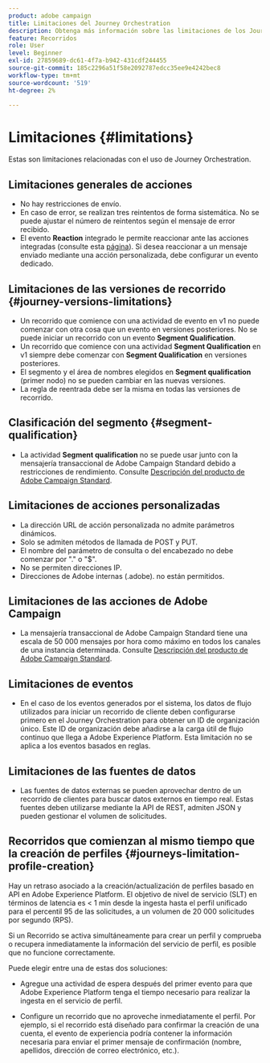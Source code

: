 ```yaml
---
product: adobe campaign
title: Limitaciones del Journey Orchestration
description: Obtenga más información sobre las limitaciones de los Journey Orchestration
feature: Recorridos
role: User
level: Beginner
exl-id: 27859689-dc61-4f7a-b942-431cdf244455
source-git-commit: 185c2296a51f58e2092787edcc35ee9e4242bec8
workflow-type: tm+mt
source-wordcount: '519'
ht-degree: 2%

---
```


# Limitaciones {#limitations}

Estas son limitaciones relacionadas con el uso de Journey Orchestration.

## Limitaciones generales de acciones

* No hay restricciones de envío. 
* En caso de error, se realizan tres reintentos de forma sistemática. No se puede ajustar el número de reintentos según el mensaje de error recibido. 
* El evento **Reaction** integrado le permite reaccionar ante las acciones integradas (consulte esta [página](../building-journeys/reaction-events.md)). Si desea reaccionar a un mensaje enviado mediante una acción personalizada, debe configurar un evento dedicado. 

## Limitaciones de las versiones de recorrido {#journey-versions-limitations}

* Un recorrido que comience con una actividad de evento en v1 no puede comenzar con otra cosa que un evento en versiones posteriores. No se puede iniciar un recorrido con un evento **Segment Qualification**.
* Un recorrido que comience con una actividad **Segment Qualification** en v1 siempre debe comenzar con **Segment Qualification** en versiones posteriores.
* El segmento y el área de nombres elegidos en **Segment qualification** (primer nodo) no se pueden cambiar en las nuevas versiones.
* La regla de reentrada debe ser la misma en todas las versiones de recorrido.

## Clasificación del segmento {#segment-qualification}

* La actividad **Segment qualification** no se puede usar junto con la mensajería transaccional de Adobe Campaign Standard debido a restricciones de rendimiento. Consulte [Descripción del producto de Adobe Campaign Standard](https://helpx.adobe.com/legal/product-descriptions/campaign-standard.html). 
 

## Limitaciones de acciones personalizadas

* La dirección URL de acción personalizada no admite parámetros dinámicos. 
* Solo se admiten métodos de llamada de POST y PUT. 
* El nombre del parámetro de consulta o del encabezado no debe comenzar por &quot;.&quot; o &quot;$&quot;. 
* No se permiten direcciones IP. 
* Direcciones de Adobe internas (.adobe). no están permitidos.
 

## Limitaciones de las acciones de Adobe Campaign

* La mensajería transaccional de Adobe Campaign Standard tiene una escala de 50 000 mensajes por hora como máximo en todos los canales de una instancia determinada. Consulte [Descripción del producto de Adobe Campaign Standard](https://helpx.adobe.com/legal/product-descriptions/campaign-standard.html). 
 

## Limitaciones de eventos

* En el caso de los eventos generados por el sistema, los datos de flujo utilizados para iniciar un recorrido de cliente deben configurarse primero en el Journey Orchestration para obtener un ID de organización único. Este ID de organización debe añadirse a la carga útil de flujo continuo que llega a Adobe Experience Platform. Esta limitación no se aplica a los eventos basados en reglas.
 

## Limitaciones de las fuentes de datos

* Las fuentes de datos externas se pueden aprovechar dentro de un recorrido de clientes para buscar datos externos en tiempo real. Estas fuentes deben utilizarse mediante la API de REST, admiten JSON y pueden gestionar el volumen de solicitudes.

## Recorridos que comienzan al mismo tiempo que la creación de perfiles {#journeys-limitation-profile-creation}

Hay un retraso asociado a la creación/actualización de perfiles basado en API en Adobe Experience Platform. El objetivo de nivel de servicio (SLT) en términos de latencia es &lt; 1 min desde la ingesta hasta el perfil unificado para el percentil 95 de las solicitudes, a un volumen de 20 000 solicitudes por segundo (RPS).

Si un Recorrido se activa simultáneamente para crear un perfil y comprueba o recupera inmediatamente la información del servicio de perfil, es posible que no funcione correctamente.

Puede elegir entre una de estas dos soluciones:

* Agregue una actividad de espera después del primer evento para que Adobe Experience Platform tenga el tiempo necesario para realizar la ingesta en el servicio de perfil.

* Configure un recorrido que no aproveche inmediatamente el perfil. Por ejemplo, si el recorrido está diseñado para confirmar la creación de una cuenta, el evento de experiencia podría contener la información necesaria para enviar el primer mensaje de confirmación (nombre, apellidos, dirección de correo electrónico, etc.).
